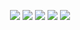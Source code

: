 <!-- social links -->
<p align="center">
<a href="https://linkedin.com/in/brandanmcdevitt/"><img src="https://img.shields.io/badge/linkedin%20-%230077B5.svg?&style=for-the-badge&logo=linkedin&logoColor=white"/></a>
<a href="https://instagram.com/brandanmcdevitt/"><img src="https://img.shields.io/badge/Instagram%20-%23E4405F.svg?&style=for-the-badge&logo=Instagram&logoColor=white"/></a>
<a href="https://twitter.com/brandanmcdevitt"><img src="https://img.shields.io/badge/Twitter%20-%231DA1F2.svg?&style=for-the-badge&logo=Twitter&logoColor=white"/></a>
<a href="https://live.xbox.com/Profile?Gamertag=kiliimanjaro"><img src="https://img.shields.io/badge/Xbox%20-%23107C10.svg?&style=for-the-badge&logo=Xbox&logoColor=white"/></a>
<a href="https://brandan.me"><img src="https://img.shields.io/badge/wesbite%20-%23013243.svg?&style=for-the-badge" /></a>

